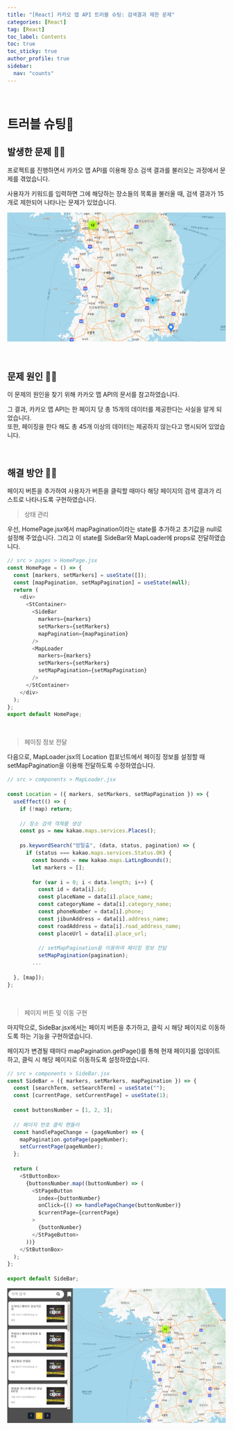 ```yaml
---
title: "[React] 카카오 맵 API 트러블 슈팅: 검색결과 제한 문제"
categories: [React]
tag: [React]
toc_label: Contents
toc: true
toc_sticky: true
author_profile: true
sidebar:
  nav: "counts"
---
```


<br>

# 트러블 슈팅💫

## 발생한 문제 🤦‍♀️

프로젝트를 진행하면서 카카오 맵 API를 이용해 장소 검색 결과를 불러오는 과정에서 문제를 겪었습니다.

사용자가 키워드를 입력하면 그에 해당하는 장소들의 목록을 불러올 때, 검색 결과가 15개로 제한되어 나타나는 문제가 있었습니다.

![](/assets/images/2024/2024-02-27-11-24-16.png)

<br>

## 문제 원인 🤷‍♀️

이 문제의 원인을 찾기 위해 카카오 맵 API의 문서를 참고하였습니다.

그 결과, 카카오 맵 API는 한 페이지 당 총 15개의 데이터를 제공한다는 사실을 알게 되었습니다.<br>
또한, 페이징을 한다 해도 총 45개 이상의 데이터는 제공하지 않는다고 명시되어 있었습니다.

<br>

## 해결 방안 💁‍♀️

페이지 버튼을 추가하여 사용자가 버튼을 클릭할 때마다 해당 페이지의 검색 결과가 리스트로 나타나도록 구현하였습니다.

> 상태 관리

우선, HomePage.jsx에서 mapPagination이라는 state를 추가하고 초기값을 null로 설정해 주었습니다. 그리고 이 state를 SideBar와 MapLoader에 props로 전달하였습니다.

```js
// src > pages > HomePage.jsx
const HomePage = () => {
  const [markers, setMarkers] = useState([]);
  const [mapPagination, setMapPagination] = useState(null);
  return (
    <div>
      <StContainer>
        <SideBar
          markers={markers}
          setMarkers={setMarkers}
          mapPagination={mapPagination}
        />
        <MapLoader
          markers={markers}
          setMarkers={setMarkers}
          setMapPagination={setMapPagination}
        />
      </StContainer>
    </div>
  );
};
export default HomePage;
```

<br>

> 페이징 정보 전달

다음으로, MapLoader.jsx의 Location 컴포넌트에서 페이징 정보를 설정할 때 setMapPagination을 이용해 전달하도록 수정하였습니다.

```js
// src > components > MapLoader.jsx

const Location = ({ markers, setMarkers, setMapPagination }) => {
  useEffect(() => {
    if (!map) return;

    // 장소 검색 객체를 생성
    const ps = new kakao.maps.services.Places();

    ps.keywordSearch("방탈출", (data, status, pagination) => {
      if (status === kakao.maps.services.Status.OK) {
        const bounds = new kakao.maps.LatLngBounds();
        let markers = [];

        for (var i = 0; i < data.length; i++) {
          const id = data[i].id;
          const placeName = data[i].place_name;
          const categoryName = data[i].category_name;
          const phoneNumber = data[i].phone;
          const jibunAddress = data[i].address_name;
          const roadAddress = data[i].road_address_name;
          const placeUrl = data[i].place_url;

          // setMapPagination을 이용하여 페이징 정보 전달
          setMapPagination(pagination);
        ...

  }, [map]);
};
```

<br>

> 페이지 버튼 및 이동 구현

마지막으로, SideBar.jsx에서는 페이지 버튼을 추가하고, 클릭 시 해당 페이지로 이동하도록 하는 기능을 구현하였습니다.

페이지가 변경될 때마다 mapPagination.getPage()를 통해 현재 페이지를 업데이트하고, 클릭 시 해당 페이지로 이동하도록 설정하였습니다.

```js
// src > components > SideBar.jsx
const SideBar = ({ markers, setMarkers, mapPagination }) => {
  const [searchTerm, setSearchTerm] = useState("");
  const [currentPage, setCurrentPage] = useState(1);

  const buttonsNumber = [1, 2, 3];

  // 페이지 번호 클릭 핸들러
  const handlePageChange = (pageNumber) => {
    mapPagination.gotoPage(pageNumber);
    setCurrentPage(pageNumber);
  };

  return (
    <StButtonBox>
      {buttonsNumber.map((buttonNumber) => (
        <StPageButton
          index={buttonNumber}
          onClick={() => handlePageChange(buttonNumber)}
          $currentPage={currentPage}
        >
          {buttonNumber}
        </StPageButton>
      ))}
    </StButtonBox>
  );
};

export default SideBar;
```

![](/assets/images/2024/2024-02-27-13-58-58.png)

<br>

